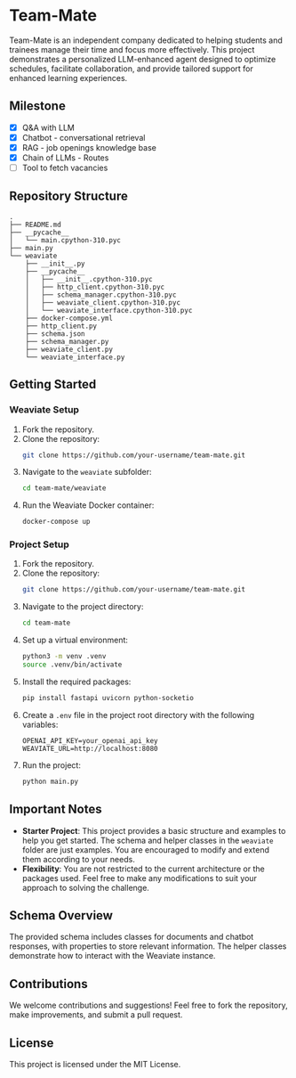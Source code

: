 # Team-Mate

Team-Mate is an independent company dedicated to helping students and trainees manage their time and focus more effectively. This project demonstrates a personalized LLM-enhanced agent designed to optimize schedules, facilitate collaboration, and provide tailored support for enhanced learning experiences.

## Milestone

- [x] Q&A with LLM
- [x] Chatbot - conversational retrieval 
- [x] RAG - job openings knowledge base
- [x] Chain of LLMs - Routes
- [ ] Tool to fetch vacancies

## Repository Structure

```
.
├── README.md
├── __pycache__
│   └── main.cpython-310.pyc
├── main.py
└── weaviate
    ├── __init__.py
    ├── __pycache__
    │   ├── __init__.cpython-310.pyc
    │   ├── http_client.cpython-310.pyc
    │   ├── schema_manager.cpython-310.pyc
    │   ├── weaviate_client.cpython-310.pyc
    │   └── weaviate_interface.cpython-310.pyc
    ├── docker-compose.yml
    ├── http_client.py
    ├── schema.json
    ├── schema_manager.py
    ├── weaviate_client.py
    └── weaviate_interface.py
```

## Getting Started

### Weaviate Setup

1. Fork the repository.
2. Clone the repository:
   ```sh
   git clone https://github.com/your-username/team-mate.git
   ```
3. Navigate to the `weaviate` subfolder:
   ```sh
   cd team-mate/weaviate
   ```
4. Run the Weaviate Docker container:
   ```sh
   docker-compose up
   ```

### Project Setup

1. Fork the repository.
2. Clone the repository:
   ```sh
   git clone https://github.com/your-username/team-mate.git
   ```
3. Navigate to the project directory:
   ```sh
   cd team-mate
   ```
4. Set up a virtual environment:
   ```sh
   python3 -m venv .venv
   source .venv/bin/activate
   ```
5. Install the required packages:
   ```sh
   pip install fastapi uvicorn python-socketio
   ```
6. Create a `.env` file in the project root directory with the following variables:
   ```env
   OPENAI_API_KEY=your_openai_api_key
   WEAVIATE_URL=http://localhost:8080
   ```
7. Run the project:
   ```sh
   python main.py
   ```

## Important Notes

- **Starter Project**: This project provides a basic structure and examples to help you get started. The schema and helper classes in the `weaviate` folder are just examples. You are encouraged to modify and extend them according to your needs.
- **Flexibility**: You are not restricted to the current architecture or the packages used. Feel free to make any modifications to suit your approach to solving the challenge.

## Schema Overview

The provided schema includes classes for documents and chatbot responses, with properties to store relevant information. The helper classes demonstrate how to interact with the Weaviate instance.

## Contributions

We welcome contributions and suggestions! Feel free to fork the repository, make improvements, and submit a pull request.

## License

This project is licensed under the MIT License.

